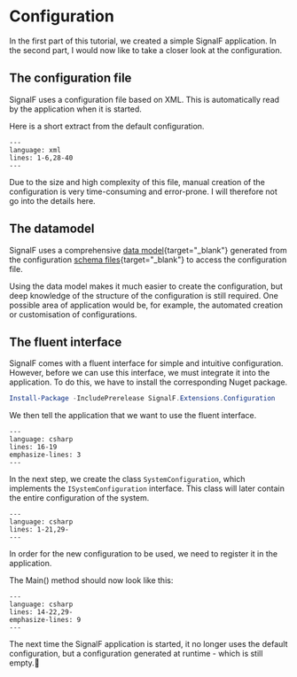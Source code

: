 # Configuration

In the first part of this tutorial, we created a simple SignalF application. In the second part, I would now like to take a closer look at the configuration.


## The configuration file

SignalF uses a configuration file based on XML. This is automatically read by the application when it is started.

Here is a short extract from the default configuration.

```{literalinclude} assets/code/DefaultConfiguration.xml
---
language: xml
lines: 1-6,28-40
---
```

Due to the size and high complexity of this file, manual creation of the configuration is very time-consuming and error-prone. I will therefore not go into the details here.


## The datamodel

SignalF uses a comprehensive [data model](https://github.com/Signal-F/SignalF.Controller/tree/develop/Source/Datamodel){target="_blank"} generated from the configuration [schema files](https://github.com/Signal-F/SignalF.Controller/tree/develop/Schemas/Configuration){target="_blank"} to access the configuration file.

Using the data model makes it much easier to create the configuration, but deep knowledge of the structure of the configuration is still required. One possible area of application would be, for example, the automated creation or customisation of configurations.


## The fluent interface

SignalF comes with a fluent interface for simple and intuitive configuration. \
However, before we can use this interface, we must integrate it into the application. To do this, we have to install the corresponding Nuget package.

```powershell
Install-Package -IncludePrerelease SignalF.Extensions.Configuration
```

We then tell the application that we want to use the fluent interface.

```{literalinclude} assets/code/Program.cs
---
language: csharp
lines: 16-19
emphasize-lines: 3
---
```

In the next step, we create the class `SystemConfiguration`, which implements the `ISystemConfiguration` interface. This class will later contain the entire configuration of the system.

```{literalinclude} assets/code/SystemConfiguration.cs
---
language: csharp
lines: 1-21,29-
---
```

In order for the new configuration to be used, we need to register it in the application.

The Main() method should now look like this:

```{literalinclude} assets/code/Program.cs
---
language: csharp
lines: 14-22,29-
emphasize-lines: 9
---
```

The next time the SignalF application is started, it no longer uses the default configuration, but a configuration generated at runtime - which is still empty.🙂
